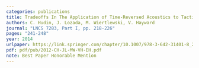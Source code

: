 ```yaml
---
categories: publications
title: Tradeoffs In The Application of Time-Reversed Acoustics to Tactile Stimulation
authors: C. Hudin, J. Lozada, M. Wiertlewski, V. Hayward
journal: "LNCS 7283, Part I, pp. 218-226"
pages: "241-248"
year: 2014
urlpaper: https://link.springer.com/chapter/10.1007/978-3-642-31401-8_20
pdf: pdf/pub/2012-CH-JL-MW-VH-EH.pdf
note: Best Paper Honorable Mention
---
```

